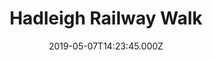 ---
date: 2019-05-07T14:23:45.000Z
title: Hadleigh Railway Walk
latitude: 52.04096961126445
longitude: 0.9595656394958496
category: checkin
---